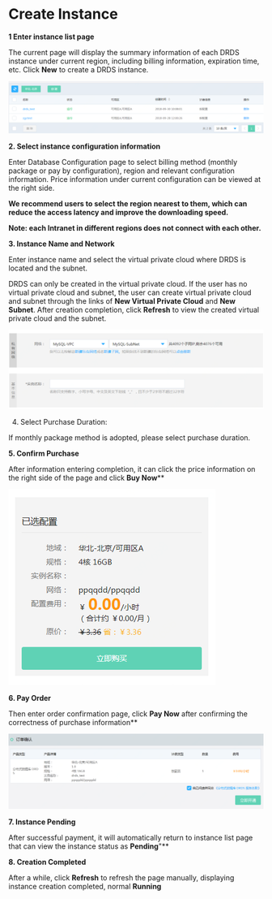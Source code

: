# Create Instance

**1 Enter instance list page**

The current page will display the summary information of each DRDS instance under current region, including billing information, expiration time, etc. Click **New** to create a DRDS instance.

![Instance List](../../../../../image/DRDS/instance_list.png)

**2. Select instance configuration information**

Enter Database Configuration page to select billing method (monthly package or pay by configuration), region and relevant configuration information. Price information under current configuration can be viewed at the right side.

**We recommend users to select the region nearest to them, which can reduce the access latency and improve the downloading speed.**

**Note: each Intranet in different regions does not connect with each other.**

**3. Instance Name and Network**

Enter instance name and select the virtual private cloud where DRDS is located and the subnet.

DRDS can only be created in the virtual private cloud. If the user has no virtual private cloud and subnet, the user can create virtual private cloud and subnet through the links of **New Virtual Private Cloud** and **New Subnet**. After creation completion, click **Refresh** to view the created virtual private cloud and the subnet.

![Instance Configuration](../../../../../image/DRDS/create-instance.png)

4. Select Purchase Duration:

If monthly package method is adopted, please select purchase duration.

**5. Confirm Purchase**

After information entering completion, it can click the price information on the right side of the page and click **Buy Now****

![Confirm purchase](../../../../../image/DRDS/create-instance-2.png)

**6. Pay Order**

Then enter order confirmation page, click **Pay Now** after confirming the correctness of purchase information**

![Pay order](../../../../../image/DRDS/create-instance-3.png)

**7. Instance Pending**

After successful payment, it will automatically return to instance list page that can view the instance status as **Pending**"**

**8. Creation Completed**

After a while, click **Refresh** to refresh the page manually, displaying instance creation completed, normal **Running**
